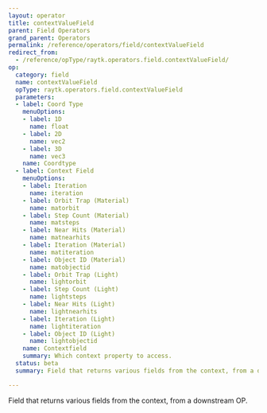 ```yaml
---
layout: operator
title: contextValueField
parent: Field Operators
grand_parent: Operators
permalink: /reference/operators/field/contextValueField
redirect_from:
  - /reference/opType/raytk.operators.field.contextValueField/
op:
  category: field
  name: contextValueField
  opType: raytk.operators.field.contextValueField
  parameters:
  - label: Coord Type
    menuOptions:
    - label: 1D
      name: float
    - label: 2D
      name: vec2
    - label: 3D
      name: vec3
    name: Coordtype
  - label: Context Field
    menuOptions:
    - label: Iteration
      name: iteration
    - label: Orbit Trap (Material)
      name: matorbit
    - label: Step Count (Material)
      name: matsteps
    - label: Near Hits (Material)
      name: matnearhits
    - label: Iteration (Material)
      name: matiteration
    - label: Object ID (Material)
      name: matobjectid
    - label: Orbit Trap (Light)
      name: lightorbit
    - label: Step Count (Light)
      name: lightsteps
    - label: Near Hits (Light)
      name: lightnearhits
    - label: Iteration (Light)
      name: lightiteration
    - label: Object ID (Light)
      name: lightobjectid
    name: Contextfield
    summary: Which context property to access.
  status: beta
  summary: Field that returns various fields from the context, from a downstream OP.

---
```



Field that returns various fields from the context, from a downstream OP.